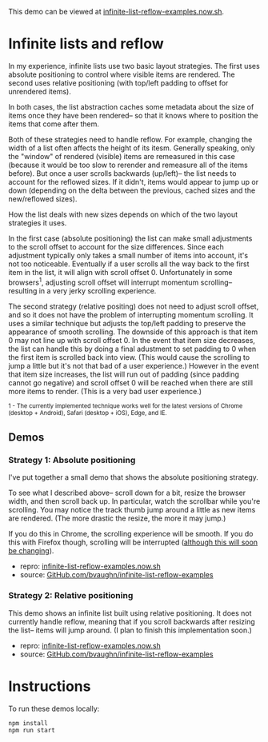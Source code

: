This demo can be viewed at [infinite-list-reflow-examples.now.sh](https://infinite-list-reflow-examples.now.sh/).

# Infinite lists and reflow

In my experience, infinite lists use two basic layout strategies. The first uses absolute positioning to control where visible items are rendered. The second uses relative positioning (with top/left padding to offset for unrendered items).

In both cases, the list abstraction caches some metadata about the size of items once they have been rendered– so that it knows where to position the items that come after them.

Both of these strategies need to handle reflow. For example, changing the width of a list often affects the height of its itesm. Generally speaking, only the "window" of rendered (visible) items are remeasured in this case (because it would be too slow to rerender and remeasure all of the items before). But once a user scrolls backwards (up/left)– the list needs to account for the reflowed sizes. If it didn't, items would appear to jump up or down (depending on the delta between the previous, cached sizes and the new/reflowed sizes).

How the list deals with new sizes depends on which of the two layout strategies it uses.

In the first case (absolute positioning) the list can make small adjustments to the scroll offset to account for the size differences. Since each adjustment typically only takes a small number of items into account, it's not too noticeable. Eventually if a user scrolls all the way back to the first item in the list, it will align with scroll offset 0. Unfortunately in some browsers<sup>1</sup>, adjusting scroll offset will interrupt momentum scrolling– resulting in a very jerky scrolling experience.

The second strategy (relative positing) does not need to adjust scroll offset, and so it does not have the problem of interrupting momentum scrolling. It uses a similar technique but adjusts the top/left padding to preserve the appearance of smooth scrolling. The downside of this approach is that item 0 may not line up with scroll offset 0. In the event that item size decreases, the list can handle this by doing a final adustment to set padding to 0 when the first item is scrolled back into view. (This would cause the scrolling to jump a little but it's not that bad of a user experience.) However in the event that item size increases, the list will run out of padding (since padding cannot go negative) and scroll offset 0 will be reached when there are still more items to render. (This is a very bad user experience.)

<sup>1 - The currently implemented technique works well for the latest versions of Chrome (desktop + Android), Safari (desktop + iOS), Edge, and IE.</sup>

## Demos

### Strategy 1: Absolute positioning

I've put together a small demo that shows the absolute positioning strategy.

To see what I described above– scroll down for a bit, resize the browser width, and then scroll back up. In particular, watch the scrollbar while you're scrolling. You may notice the track thumb jump around a little as new items are rendered. (The more drastic the resize, the more it may jump.)

If you do this in Chrome, the  scrolling experience will be smooth. If you do this with Firefox though, scrolling will be interrupted ([although this will soon be changing](https://github.com/bvaughn/react-window/blob/issues/6/src/DynamicSizeList.js#L330-L345)).

* repro: [infinite-list-reflow-examples.now.sh](https://infinite-list-reflow-examples.now.sh/list-absolute-positioning.html)
* source: [GitHub.com/bvaughn/infinite-list-reflow-examples](https://github.com/bvaughn/infinite-list-reflow-examples/blob/master/list-absolute-positioning.js)

### Strategy 2: Relative positioning

This demo shows an infinite list built using relative positioning. It does not currently handle reflow, meaning that if you scroll backwards after resizing the list– items will jump around. (I plan to finish this implementation soon.)

* repro: [infinite-list-reflow-examples.now.sh](https://infinite-list-reflow-examples.now.sh/list-relative-positioning.html)
* source: [GitHub.com/bvaughn/infinite-list-reflow-examples](https://github.com/bvaughn/infinite-list-reflow-examples/blob/master/list-relative-positioning.js)

# Instructions

To run these demos locally:
```sh
npm install
npm run start
```